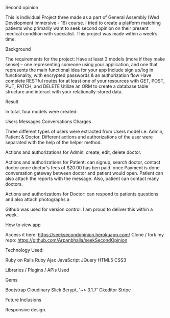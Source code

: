 Second opinion

This is individual Project three made as a part of General Assembly (Wed Development Immersive - 16) course.
I tried to create a platform matching patients who primarily want to seek second opinion on their present medical condition with specialist. This project was made within a week’s time.

Background

The requirements for the project: Have at least 3 models (more if they make sense) – one representing someone using your application, and one that represents the main functional idea for your app Include sign up/log in functionality, with encrypted passwords & an authorization flow Have complete RESTful routes for at least one of your resources with GET, POST, PUT, PATCH, and DELETE Utilize an ORM to create a database table structure and interact with your relationally-stored data.

Result

In total, four models were created:

Users
Messages
Conversations
Charges

Three different types of users were extracted from Users model i.e. Admin, Patient & Doctor. Different actions and authorizations of the user were separated with the help of the helper method.

Actions and authorizations for Admin: create, edit, delete doctor.

Actions and authorizations for Patient: can signup, search doctor, contact doctor once doctor's fees of $20.00 has ben paid. once Payment is done conversation gateway between doctor and patient would open. Patient can also attach the reports with the message. Also, patient can contact many doctors.

Actions and authorizations for Doctor: can respond to patients questions and also attach photographs a

Github was used for version control. I am proud to deliver this within a week.

How to view app

Access it here: https://seeksecondopinion.herokuapp.com/
Clone / fork my repo: https://github.com/Arpanbhalla/seekSecondOpinion

Technology Used:

Ruby on Rails
Ruby
Ajax
JavaScript
JQuery
HTML5
CSS3

Libraries / Plugins / APIs Used

Gems

Bootstrap
Cloudinary
Slick
Bcrypt, '~> 3.1.7'
Ckeditor
Stripe


Future Inclusions

Responsive design.
 
